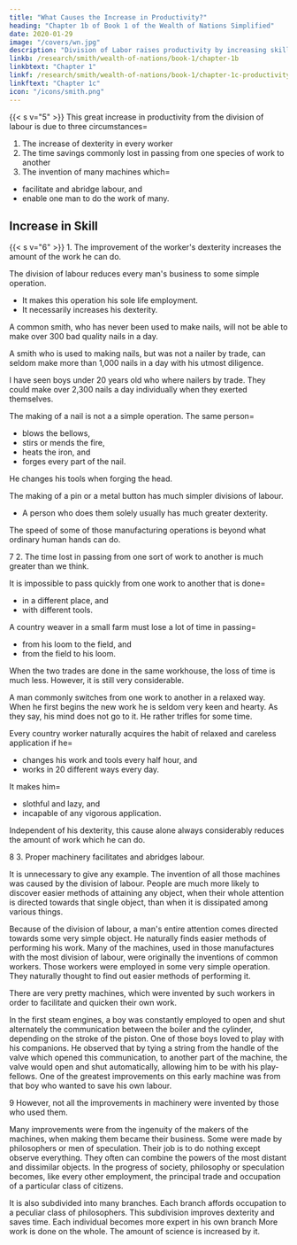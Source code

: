 ```yaml
---
title: "What Causes the Increase in Productivity?"
heading: "Chapter 1b of Book 1 of the Wealth of Nations Simplified"
date: 2020-01-29
image: "/covers/wn.jpg"
description: "Division of Labor raises productivity by increasing skill, time savings, and by the invention of technology"
linkb: /research/smith/wealth-of-nations/book-1/chapter-1b
linkbtext: "Chapter 1"
linkf: /research/smith/wealth-of-nations/book-1/chapter-1c-productivity
linkftext: "Chapter 1c"
icon: "/icons/smith.png"
---
```




{{< s v="5" >}} This great increase in productivity from the division of labour is due to three circumstances= 

1. The increase of dexterity in every worker
2. The time savings commonly lost in passing from one species of work to another
3. The invention of many machines which= 
  - facilitate and abridge labour, and
  - enable one man to do the work of many.


## Increase in Skill

{{< s v="6" >}} 1. The improvement of the worker's dexterity increases the amount of the work he can do.

The division of labour reduces every man's business to some simple operation.
- It makes this operation his sole life employment.
- It necessarily increases his dexterity.

A common smith, who has never been used to make nails, will not be able to make over 300 bad quality nails in a day.

A smith who is used to making nails, but was not a nailer by trade, can seldom make more than 1,000 nails in a day with his utmost diligence.

I have seen boys under 20 years old who where nailers by trade. They could make over 2,300 nails a day individually when they exerted themselves.

The making of a nail is not a a simple operation. The same person= 
- blows the bellows,
- stirs or mends the fire,
- heats the iron, and
- forges every part of the nail.

He changes his tools when forging the head.

The making of a pin or a metal button has much simpler divisions of labour.
- A person who does them solely usually has much greater dexterity.

The speed of some of those manufacturing operations is beyond what ordinary human hands can do.


7 2. The time lost in passing from one sort of work to another is much greater than we think.

It is impossible to pass quickly from one work to another that is done= 
- in a different place, and
- with different tools.

A country weaver in a small farm must lose a lot of time in passing= 
- from his loom to the field, and
- from the field to his loom.

When the two trades are done in the same workhouse, the loss of time is much less. However, it is still very considerable.

A man commonly switches from one work to another in a relaxed way. When he first begins the new work he is seldom very keen and hearty. As they say, his mind does not go to it. He rather trifles for some time.

Every country worker naturally acquires the habit of relaxed and careless application if he= 
- changes his work and tools every half hour, and
- works in 20 different ways every day.

It makes him= 
- slothful and lazy, and
- incapable of any vigorous application.

Independent of his dexterity, this cause alone always considerably reduces the amount of work which he can do.


8 3. Proper machinery facilitates and abridges labour.

It is unnecessary to give any example.
The invention of all those machines was caused by the division of labour.
People are much more likely to discover easier methods of attaining any object, when their whole attention is directed towards that single object, than when it is dissipated among various things.

Because of the division of labour, a man's entire attention comes directed towards some very simple object.
He naturally finds easier methods of performing his work.
Many of the machines, used in those manufactures with the most division of labour, were originally the inventions of common workers.
Those workers were employed in some very simple operation.
They naturally thought to find out easier methods of performing it.

There are very pretty machines, which were invented by such workers in order to facilitate and quicken their own work.

In the first steam engines, a boy was constantly employed to open and shut alternately the communication between the boiler and the cylinder, depending on the stroke of the piston.
One of those boys loved to play with his companions.
He observed that by tying a string from the handle of the valve which opened this communication, to another part of the machine, the valve would open and shut automatically, allowing him to be with his play-fellows.
One of the greatest improvements on this early machine was from that boy who wanted to save his own labour.

9 However, not all the improvements in machinery were invented by those who used them.

Many improvements were from the ingenuity of the makers of the machines, when making them became their business.
Some were made by philosophers or men of speculation.
Their job is to do nothing except observe everything.
They often can combine the powers of the most distant and dissimilar objects.
In the progress of society, philosophy or speculation becomes, like every other employment, the principal trade and occupation of a particular class of citizens.

It is also subdivided into many branches.
Each branch affords occupation to a peculiar class of philosophers.
This subdivision improves dexterity and saves time.
Each individual becomes more expert in his own branch
More work is done on the whole.
The amount of science is increased by it.


